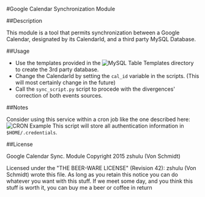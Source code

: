 #Google Calendar Synchronization Module 


##Description 


This module is a tool that permits synchronization between a Google
Calendar, designated by its CalendarId, and a third party MySQL Database.
    
##Usage


- Use the templates provided in the ![MySQL Table Templates](https://github.com/vonSchmidt/GoogleCalendarSync/tree/master/MySQL_Table_Templates)
directory to create the 3rd party database.
- Change the CalendarId by setting the `cal_id` variable in the scripts.
(This will most certainly change in the future)
- Call the `sync_script.py` script to procede with the divergences'
correction of both events sources.

##Notes

Consider using this service within a cron job like the one described here: 
![CRON Example](https://github.com/vonSchmidt/GoogleCalendarSync/tree/master/cronsched)
This script will store all authentication information in `$HOME/.credentials`.

##License

Google Calendar Sync. Module
Copyright 2015 zshulu (Von Schmidt)

Licensed under the "THE BEER-WARE LICENSE" (Revision 42):
zshulu (Von Schmidt) wrote this file. As long as you retain this notice you
can do whatever you want with this stuff. If we meet some day, and you think
this stuff is worth it, you can buy me a beer or coffee in return
